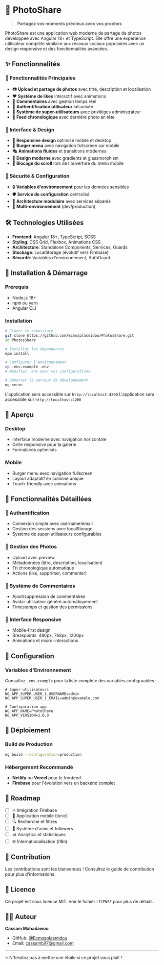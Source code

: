 # 📸 PhotoShare

> **Partagez vos moments précieux avec vos proches**

PhotoShare est une application web moderne de partage de photos développée avec Angular 18+ et TypeScript. Elle offre une expérience utilisateur complète similaire aux réseaux sociaux populaires avec un design responsive et des fonctionnalités avancées.

## ✨ Fonctionnalités

### 🎯 **Fonctionnalités Principales**
- 📷 **Upload et partage de photos** avec titre, description et localisation
- ❤️ **Système de likes** interactif avec animations
- 💬 **Commentaires** avec gestion temps réel
- 👤 **Authentification utilisateur** sécurisée
- 👑 **Système de super-utilisateurs** avec privilèges administrateur
- 🔄 **Feed chronologique** avec dernière photo en tête

### 🎨 **Interface & Design**
- 📱 **Responsive design** optimisé mobile et desktop
- 🍔 **Burger menu** avec navigation fullscreen sur mobile
- 🎭 **Animations fluides** et transitions modernes
- 🌈 **Design moderne** avec gradients et glassmorphism
- 🚫 **Blocage du scroll** lors de l'ouverture du menu mobile

### 🔐 **Sécurité & Configuration**
- 🔒 **Variables d'environnement** pour les données sensibles
- 🛡️ **Service de configuration** centralisé
- 📁 **Architecture modulaire** avec services séparés
- 🔄 **Multi-environnement** (dev/production)

## 🛠️ Technologies Utilisées

- **Frontend**: Angular 18+, TypeScript, SCSS
- **Styling**: CSS Grid, Flexbox, Animations CSS
- **Architecture**: Standalone Components, Services, Guards
- **Stockage**: LocalStorage (évolutif vers Firebase)
- **Sécurité**: Variables d'environnement, AuthGuard

## 🚀 Installation & Démarrage

### Prérequis
- Node.js 18+
- npm ou yarn
- Angular CLI

### Installation
```bash
# Cloner le repository
git clone https://github.com/Ecmosplasmidou/PhotosShare.git
cd PhotosShare

# Installer les dépendances
npm install

# Configurer l'environnement
cp .env.example .env
# Modifiez .env avec vos configurations

# Démarrer le serveur de développement
ng serve
```

L'application sera accessible sur `http://localhost:4200`
L'application sera accessible sur `http://localhost:4200`

## 📱 Aperçu

### Desktop
- Interface moderne avec navigation horizontale
- Grille responsive pour la galerie
- Formulaires optimisés

### Mobile
- Burger menu avec navigation fullscreen
- Layout adaptatif en colonne unique
- Touch-friendly avec animations

## 🎯 Fonctionnalités Détaillées

### 🔐 Authentification
- Connexion simple avec username/email
- Gestion des sessions avec localStorage
- Système de super-utilisateurs configurables

### 📸 Gestion des Photos
- Upload avec preview
- Métadonnées (titre, description, localisation)
- Tri chronologique automatique
- Actions (like, supprimer, commenter)

### 💬 Système de Commentaires
- Ajout/suppression de commentaires
- Avatar utilisateur généré automatiquement
- Timestamps et gestion des permissions

### 🎨 Interface Responsive
- Mobile-first design
- Breakpoints: 480px, 768px, 1200px
- Animations et micro-interactions

## 🔧 Configuration

### Variables d'Environnement
Consultez `.env.example` pour la liste complète des variables configurables :

```env
# Super-utilisateurs
NG_APP_SUPER_USER_1_USERNAME=admin
NG_APP_SUPER_USER_1_EMAIL=admin@example.com

# Configuration app
NG_APP_NAME=PhotoShare
NG_APP_VERSION=1.0.0
```

## 🚀 Déploiement

### Build de Production
```bash
ng build --configuration=production
```

### Hébergement Recommandé
- **Netlify** ou **Vercel** pour le frontend
- **Firebase** pour l'évolution vers un backend complet

## 🔮 Roadmap

- [ ] 🔥 Intégration Firebase
- [ ] 📱 Application mobile (Ionic)
- [ ] 🔍 Recherche et filtres
- [ ] 👥 Système d'amis et followers
- [ ] 📊 Analytics et statistiques
- [ ] 🌐 Internationalisation (i18n)

## 🤝 Contribution

Les contributions sont les bienvenues ! Consultez le guide de contribution pour plus d'informations.

## 📄 Licence

Ce projet est sous licence MIT. Voir le fichier `LICENSE` pour plus de détails.

## 👨‍💻 Auteur

**Cassam Mahadawoo**
- GitHub: [@Ecmosplasmidou](https://github.com/Ecmosplasmidou)
- Email: cassamb97@gmail.com

---

⭐ N'hésitez pas à mettre une étoile si ce projet vous plaît !
